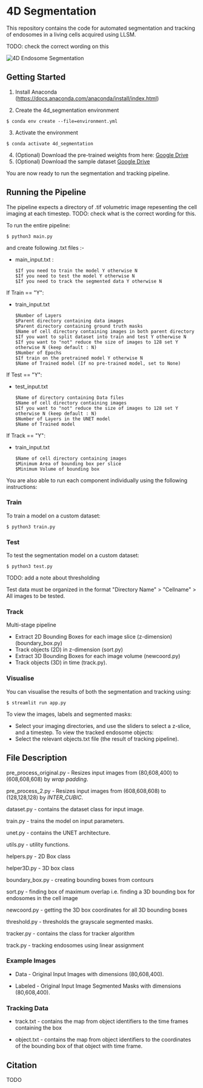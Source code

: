 # 4D Segmentation

This repository contains the code for automated segmentation and tracking of endosomes in a living cells acquired using LLSM.

TODO: check the correct wording on this

![4D Endosome Segmentation](doc/img/4d_segmentation.gif)

## Getting Started

1. Install Anaconda (https://docs.anaconda.com/anaconda/install/index.html)

2. Create the 4d_segmentation environment
```
$ conda env create --file=environment.yml
```

3. Activate the environment

```
$ conda activate 4d_segmentation
```

4. (Optional) Download the pre-trained weights from here: [Google Drive](https://drive.google.com/file/d/1t8V405peURVxjs-JG6N7L6nbR9Mi6H7d/view?usp=sharing)
5. (Optional) Download the sample dataset [Google Drive](https://drive.google.com/file/d/1LfjeXSPr-iYLuYKrL6f9i0d8IfX_s_ET/view?usp=sharing)

You are now ready to run the segmentation and tracking pipeline.

## Running the Pipeline

The pipeline expects a directory of .tif volumetric image repesenting the cell imaging at each timestep. 
TODO: check what is the correct wording for this. 

To run the entire pipeline:
```
$ python3 main.py
```

and create following .txt files :-

- main_input.txt :
    ```
    $If you need to train the model Y otherwise N
    $If you need to test the model Y otherwise N
    $If you need to track the segmented data Y otherwise N

    ```

If Train == "Y":

- train_input.txt
    ```
    $Number of Layers
    $Parent directory containing data images
    $Parent directory containing ground truth masks
    $Name of cell directory containing images in both parent directory
    $If you want to split dataset into train and test Y otherwise N
    $If you want to "not" reduce the size of images to 128 set Y otherwise N (keep default : N)
    $Number of Epochs
    $If train on the pretrained model Y otherwise N
    $Name of Trained model (If no pre-trained model, set to None)

    ```

If Test == "Y":

- test_input.txt
    ```
    $Name of directory containing Data files
    $Name of cell directory containing images
    $If you want to "not" reduce the size of images to 128 set Y otherwise N (keep default : N)
    $Number of Layers in the UNET model
    $Name of Trained model

    ```

If Track == "Y":

- train_input.txt
    ```
    $Name of cell directory containing images
    $Minimum Area of bounding box per slice
    $Minimum Volume of bounding box

    ```



You are also able to run each component individually using the following instructions:  
### Train

To train a model on a custom dataset:
```
$ python3 train.py
```

### Test

To test the segmentation model on a custom dataset:


```
$ python3 test.py
```

TODO: add a note about thresholding

Test data must be organized in the format "Directory Name" > "Cellname" > All images to be tested.

### Track
Multi-stage pipeline
- Extract 2D Bounding Boxes for each image slice (z-dimension) (boundary_box.py)
- Track objects (2D) in z-dimension (sort.py)
- Extract 3D Bounding Boxes for each image volume (newcoord.py)
- Track objects (3D) in time (track.py). 

### Visualise

You can visualise the results of both the segmentation and tracking using:

```
$ streamlit run app.py
```

To view the images, labels and segmented masks:
- Select your imaging directories, and use the sliders to select a z-slice, and a timestep.
To view the tracked endosome objects:
- Select the relevant objects.txt file (the result of tracking pipeline). 



## File Description

pre_process_original.py - Resizes input images from (80,608,400) to (608,608,608) by *wrap padding*.

pre_process_2.py - Resizes input images from (608,608,608) to (128,128,128) by *INTER_CUBIC*.

dataset.py - contains the dataset class for input image. 

train.py - trains the model on input parameters.

unet.py - contains the UNET architecture.

utils.py - utility functions.

helpers.py - 2D Box class

helper3D.py - 3D box class

boundary_box.py - creating bounding boxes from contours

sort.py - finding box of maximum overlap i.e. finding a 3D bounding box for endosomes in the cell image

newcoord.py - getting the 3D box coordinates for all 3D bounding boxes

threshold.py - thresholds the grayscale segmented masks.

tracker.py - contains the class for tracker algorithm

track.py - tracking endosomes using linear assignment

### Example Images

- Data - Original Input Images with dimensions (80,608,400).

- Labeled - Original Input Image Segmented Masks with dimensions (80,608,400).

### Tracking Data

- track.txt - contains the map from object identifiers to the time frames containing the box

- object.txt - contains the map from object identifiers to the coordinates of the bounding box of that object with time frame.

## Citation
TODO
